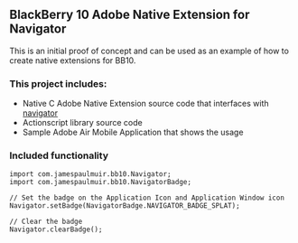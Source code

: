 ## BlackBerry 10 Adobe Native Extension for Navigator

This is an initial proof of concept and can be used as an example of how to create native extensions for BB10.

### This project includes:
* Native C Adobe Native Extension source code that interfaces with [navigator](https://bdsc.webapps.blackberry.com/native/reference/com.qnx.doc.bps.lib_ref/com.qnx.doc.bps.lib_ref/topic/about_navigator_8h.html)
* Actionscript library source code
* Sample Adobe Air Mobile Application that shows the usage 

### Included functionality

    import com.jamespaulmuir.bb10.Navigator;
    import com.jamespaulmuir.bb10.NavigatorBadge;
 
    // Set the badge on the Application Icon and Application Window icon
    Navigator.setBadge(NavigatorBadge.NAVIGATOR_BADGE_SPLAT);

    // Clear the badge 
    Navigator.clearBadge(); 
